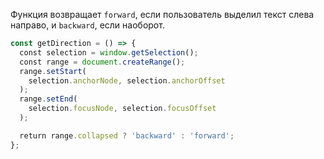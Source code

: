 Функция возвращает `forward`, если пользователь выделил текст слева направо, и `backward`, если наоборот.

```js
const getDirection = () => {
  const selection = window.getSelection();
  const range = document.createRange();
  range.setStart(
    selection.anchorNode, selection.anchorOffset
  );
  range.setEnd(
    selection.focusNode, selection.focusOffset
  );

  return range.collapsed ? 'backward' : 'forward';
};
```
